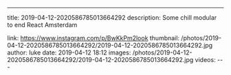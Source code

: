 ---
title: 2019-04-12-2020586785013664292
description: Some chill modular to end React Amsterdam

link: https://www.instagram.com/p/BwKkPm2look
thumbnail: /photos/2019-04-12-2020586785013664292/2019-04-12-2020586785013664292.jpg
author: luke
date: 2019-04-12 18:12
images: /photos/2019-04-12-2020586785013664292/2019-04-12-2020586785013664292.jpg
videos: ---
